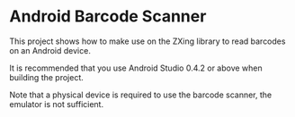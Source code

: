 Android Barcode Scanner
=======================

This project shows how to make use on the ZXing library to read barcodes on an Android device.

It is recommended that you use Android Studio 0.4.2 or above when building the project.

Note that a physical device is required to use the barcode scanner, the emulator is not sufficient.